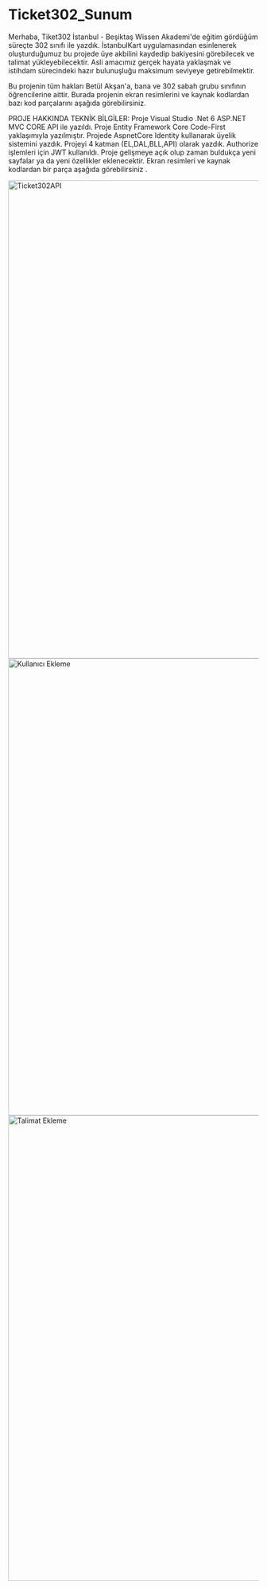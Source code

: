 # Ticket302_Sunum

Merhaba, Tiket302 İstanbul - Beşiktaş Wissen Akademi'de eğitim gördüğüm süreçte 302 sınıfı ile yazdık. İstanbulKart uygulamasından esinlenerek oluşturduğumuz bu projede üye akbilini kaydedip bakiyesini görebilecek ve talimat yükleyebilecektir. Asli amacımız gerçek hayata yaklaşmak ve istihdam sürecindeki hazır bulunuşluğu maksimum seviyeye getirebilmektir.

Bu projenin tüm hakları Betül Akşan'a, bana ve 302 sabah grubu sınıfının öğrencilerine aittir. Burada projenin ekran resimlerini ve kaynak kodlardan bazı kod parçalarını aşağıda görebilirsiniz.

PROJE HAKKINDA TEKNİK BİLGİLER:
Proje Visual Studio .Net 6 ASP.NET MVC CORE API ile yazıldı.
Proje Entity Framework Core Code-First yaklaşımıyla yazılmıştır.
Projede AspnetCore Identity kullanarak üyelik sistemini yazdık.
Projeyi 4 katman (EL,DAL,BLL,API) olarak yazdık.
Authorize işlemleri için JWT kullanıldı.
Proje gelişmeye açık olup zaman buldukça yeni sayfalar ya da yeni özellikler eklenecektir. Ekran resimleri ve kaynak kodlardan bir parça aşağıda görebilirsiniz .

<img width="960" alt="Ticket302API" src="https://user-images.githubusercontent.com/112905722/219972768-c1091b27-7dff-44bd-b4b1-ba28ced721ed.png">


<img width="917" alt="Kullanıcı Ekleme" src="https://user-images.githubusercontent.com/112905722/219972772-9ce98f74-4978-4d97-a2ca-a4007fa068df.png">


<img width="935" alt="Talimat Ekleme" src="https://user-images.githubusercontent.com/112905722/219972773-b2adfb3a-2a1b-406e-97c0-2eaca839de72.png">
